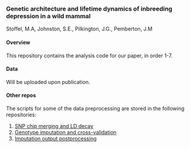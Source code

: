 ### Genetic architecture and lifetime dynamics of inbreeding depression in a wild mammal
Stoffel, M.A, Johnston, S.E., Pilkington, J.G., Pemberton, J.M

#### Overview   
This repository contains the analysis code for our paper, in order 1-7.

#### Data
Will be uploaded upon publication.

#### Other repos
The scripts for some of the data preprocessing are stored in the following repositories:
1) [SNP chip merging and LD decay](https://github.com/mastoffel/sheep)
2) [Genotype imputation and cross-validation](https://github.com/mastoffel/imputation_eddie)
3) [Imputation output postprocessing](https://github.com/mastoffel/imputation_mac)

